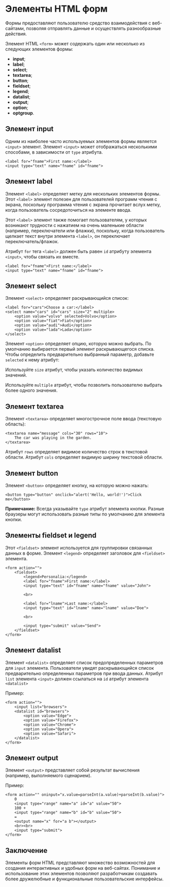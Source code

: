 # Элементы HTML форм

Формы предоставляют пользователю средство взаимодействия с веб-сайтами, позволяя отправлять данные и осуществлять разнообразные действия.

Элемент HTML ``<form>`` может содержать один или несколько из следующих элементов формы:

- **input**;
- **label**;
- **select**;
- **textarea**;
- **button**;
- **fieldset**;
- **legend**;
- **datalist**;
- **output**;
- **option**;
- **optgroup**.

## Элемент input

Одним из наиболее часто используемых элементов формы является ``<input>`` элемент. Элемент ``<input>`` может отображаться несколькими способами, в зависимости от ``type`` атрибута.

```
<label for="fname">First name:</label>
<input type="text" name="fname" id="fname">
```

## Элемент label

Элемент ``<label>`` определяет метку для нескольких элементов формы. Этот ``<label>`` элемент полезен для пользователей программ чтения с экрана, поскольку программа чтения с экрана прочитает вслух метку, когда пользователь сосредоточиться на элементе ввода.

Этот ``<label>`` элемент также помогает пользователям, у которых возникают трудности с нажатием на очень маленькие области (например, переключатели или флажки), поскольку, когда пользователь щелкает текст внутри элемента ``<label>``, он переключает переключатель/флажок.

Атрибут ``for`` тега ``<label>`` должен быть равен ``id`` атрибуту элемента ``<input>``, чтобы связать их вместе.

```
<label for="fname">First name:</label>
<input type="text" name="fname" id="fname">
```

## Элемент select

Элемент ``<select>`` определяет раскрывающийся список:

```
<label for="cars">Choose a car:</label>
<select name="cars" id="cars" size="2" multiple>
    <option value="volvo" selected>Volvo</option>
    <option value="fiat">Fiat</option>
    <option value="audi">Audi</option>
    <option value="lada">Lada</option>
</select>
```

Элемент ``<option>`` определяет опцию, которую можно выбрать. По умолчанию выбирается первый элемент раскрывающегося списка. Чтобы определить предварительно выбранный параметр, добавьте ``selected`` к нему атрибут:

Используйте ``size`` атрибут, чтобы указать количество видимых значений.

Используйте ``multiple`` атрибут, чтобы позволить пользователю выбрать более одного значения.

## Элемент textarea

Элемент ``<textarea>`` определяет многострочное поле ввода (текстовую область):

```
<textarea name="message" cols="30" rows="10">
    The car was playing in the garden.
</textarea>
```

Атрибут ``rows`` определяет видимое количество строк в текстовой области. Атрибут ``cols`` определяет видимую ширину текстовой области.

## Элемент button

Элемент ``<button>`` определяет кнопку, на которую можно нажать:

```
<button type="button" onclick="alert('Hello, world!')">Click me</button>
```

**Примечание:** Всегда указывайте ``type`` атрибут элемента кнопки. Разные браузеры могут использовать разные типы по умолчанию для элемента кнопки.

## Элементы fieldset и legend

Этот ``<fieldset>`` элемент используется для группировки связанных данных в форме. Элемент ``<legend>`` определяет заголовок для ``<fieldset>`` элемента.

```
<form action="">
    <fieldset>
        <legend>Personalia:</legend>
        <label for="fname">First name:</label>
        <input type="text" id="fname" name="fname" value="John">

        <br>

        <label for="lname">Last name:</label>
        <input type="text" id="lname" name="lname" value="Doe">

        <br>

        <input type="submit" value="Send">
    </fieldset>
</form>
```

## Элемент datalist

Элемент ``<datalist>`` определяет список предопределенных параметров для ``input`` элемента. Пользователи увидят раскрывающийся список предварительно определенных параметров при ввода данных. Атрибут ``list`` элемента ``<input>`` должен ссылаться на ``id`` атрибут элемента ``<datalist>``

Пример:

```
<form action="">
    <input list="browsers">
    <datalist id="browsers">
        <option value="Edge">
        <option value="Firefox">
        <option value="Chrome">
        <option value="Opera">
        <option value="Safari">
    </datalist>
</form>
```

## Элемент output

Элемент ``<output>`` представляет собой результат вычисления (например, выполняемого сценарием).

Пример:

```
<form action="" oninput="x.value=parseInt(a.value)+parseInt(b.value)">
    0
    <input type="range" name="a" id="a" value="50">
    100 +
    <input type="range" name="b" id="b" value="50">
    =
    <output name="x" for="a b"></output>
    <br><br>
    <input type="submit">
</form>
```

## Заключение

Элементы форм HTML представляют множество возможностей для создания интерактивных и удобных форм на веб-сайтах. Понимание и использование этих элементов позволяют разработчикам создавать более дружелюбные и функциональные пользовательские интерфейсы.